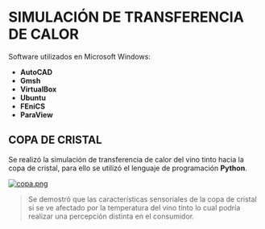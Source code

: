 # SIMULACIÓN DE TRANSFERENCIA DE CALOR
Software utilizados en Microsoft Windows:
- **AutoCAD**
- **Gmsh**
- **VirtualBox**
- **Ubuntu**
- **FEniCS**
- **ParaView**

## COPA DE CRISTAL
Se realizó la simulación de transferencia de calor del vino tinto hacia la copa de cristal, para ello se utilizó el lenguaje de programación **Python**.

[![copa.png](https://i.postimg.cc/cL9WjrVm/copa.png)](https://postimg.cc/tsx8nCRZ)
> Se demostró que las características sensoriales de la copa de cristal si se ve afectado por la temperatura del vino tinto lo cual podría realizar una percepción distinta en el consumidor.
